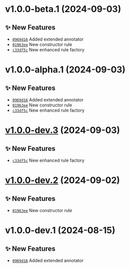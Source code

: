 # v1.0.0-beta.1 (2024-09-03)

## ✨ New Features
- [`0969d16`](https://github.com/lengors/js2pets/commit/0969d16)  Added extended annotator 
- [`01963ee`](https://github.com/lengors/js2pets/commit/01963ee)  New constructor rule 
- [`c33df5c`](https://github.com/lengors/js2pets/commit/c33df5c)  New enhanced rule factory

# v1.0.0-alpha.1 (2024-09-03)

## ✨ New Features
- [`0969d16`](https://github.com/lengors/js2pets/commit/0969d16)  Added extended annotator 
- [`01963ee`](https://github.com/lengors/js2pets/commit/01963ee)  New constructor rule 
- [`c33df5c`](https://github.com/lengors/js2pets/commit/c33df5c)  New enhanced rule factory

# [v1.0.0-dev.3](https://github.com/lengors/js2pets/compare/v1.0.0-dev.2...v1.0.0-dev.3) (2024-09-03)

## ✨ New Features
- [`c33df5c`](https://github.com/lengors/js2pets/commit/c33df5c)  New enhanced rule factory

# [v1.0.0-dev.2](https://github.com/lengors/js2pets/compare/v1.0.0-dev.1...v1.0.0-dev.2) (2024-09-02)

## ✨ New Features
- [`01963ee`](https://github.com/lengors/js2pets/commit/01963ee)  New constructor rule

# v1.0.0-dev.1 (2024-08-15)

## ✨ New Features
- [`0969d16`](https://github.com/lengors/js2pets/commit/0969d16)  Added extended annotator
